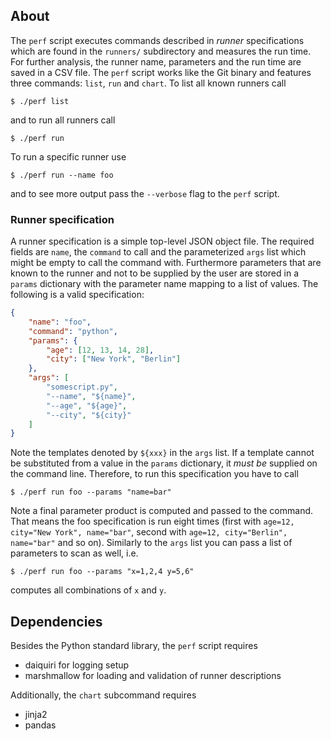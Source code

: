 ## About

The `perf` script executes commands described in *runner* specifications which
are found in the `runners/` subdirectory and measures the run time. For further
analysis, the runner name, parameters and the run time are saved in a CSV file.
The `perf` script works like the Git binary and features three commands: `list`,
`run` and `chart`. To list all known runners call

    $ ./perf list

and to run all runners call

    $ ./perf run

To run a specific runner use

    $ ./perf run --name foo

and to see more output pass the `--verbose` flag to the `perf` script.


### Runner specification

A runner specification is a simple top-level JSON object file. The required
fields are `name`, the `command` to call and the parameterized `args` list which
might be empty to call the command with. Furthermore parameters that are known
to the runner and not to be supplied by the user are stored in a `params`
dictionary with the parameter name mapping to a list of values. The following is
a valid specification:

```json
{
    "name": "foo",
    "command": "python",
    "params": {
        "age": [12, 13, 14, 28],
        "city": ["New York", "Berlin"]
    },
    "args": [
        "somescript.py",
        "--name", "${name}",
        "--age", "${age}",
        "--city", "${city}"
    ]
}
```

Note the templates denoted by `${xxx}` in the `args` list. If a template cannot
be substituted from a value in the `params` dictionary, it *must be* supplied on
the command line. Therefore, to run this specification you have to call

    $ ./perf run foo --params "name=bar"

Note a final parameter product is computed and passed to the command. That means
the foo specification is run eight times (first with `age=12, city="New York",
name="bar"`, second with `age=12, city="Berlin", name="bar"` and so on).
Similarly to the `args` list you can pass a list of parameters to scan as well,
i.e.

    $ ./perf run foo --params "x=1,2,4 y=5,6"

computes all combinations of `x` and `y`.


## Dependencies

Besides the Python standard library, the `perf` script requires

* daiquiri for logging setup
* marshmallow for loading and validation of runner descriptions

Additionally, the `chart` subcommand requires

* jinja2
* pandas
